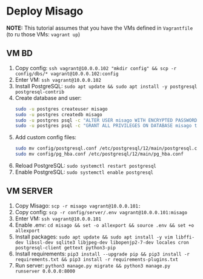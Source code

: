 # Deploy Misago

**NOTE:** This tutorial assumes that you have the VMs defined in `Vagrantfile` (to ru those VMs: `vagrant up`)

## VM BD
1. Copy config: `ssh vagrant@10.0.0.102 "mkdir config" && scp -r config/dbs/* vagrant@10.0.0.102:config`
2. Enter VM: `ssh vagrant@10.0.0.102`
3. Install PostgreSQL: `sudo apt update && sudo apt install -y postgresql postgresql-contrib`
4. Create database and user:
    ```bash
    sudo -u postgres createuser misago
    sudo -u postgres createdb misago
    sudo -u postgres psql -c "ALTER USER misago WITH ENCRYPTED PASSWORD 'secret'"
    sudo -u postgres psql -c "GRANT ALL PRIVILEGES ON DATABASE misago to misago"
    ```
5. Add custom config files:
    ```bash
    sudo mv config/postgresql.conf /etc/postgresql/12/main/postgresql.conf
    sudo mv config/pg_hba.conf /etc/postgresql/12/main/pg_hba.conf
    ```
6. Reload PostgreSQL: `sudo systemctl restart postgresql`
7. Enable PostgreSQL: `sudo systemctl enable postgresql`

## VM SERVER
1. Copy Misago: `scp -r misago vagrant@10.0.0.101:`
2. Copy config: `scp -r config/server/.env vagrant@10.0.0.101:misago`
3. Enter VM: `ssh vagrant@10.0.0.101`
4. Enable .env: `cd misago && set -o allexport && source .env && set +o allexport`
5. Install packages: `sudo apt update && sudo apt install -y vim libffi-dev libssl-dev sqlite3 libjpeg-dev libopenjp2-7-dev locales cron postgresql-client gettext python3-pip`
6. Install requirements: `pip3 install --upgrade pip && pip3 install -r requirements.txt && pip3 install -r requirements-plugins.txt`
7. Run server: `python3 manage.py migrate && python3 manage.py runserver 0.0.0.0:8000`
